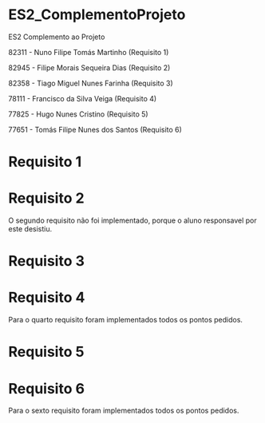 # ES2_ComplementoProjeto
ES2 Complemento ao Projeto

82311 - Nuno Filipe Tomás Martinho (Requisito 1)

82945	- Filipe Morais Sequeira Dias (Requisito 2)

82358	- Tiago Miguel Nunes Farinha (Requisito 3)

78111 - Francisco da Silva Veiga (Requisito 4)

77825 - Hugo Nunes Cristino (Requisito 5)

77651 - Tomás Filipe Nunes dos Santos (Requisito 6)


# Requisito 1


# Requisito 2
O segundo requisito não foi implementado, porque o aluno responsavel por este desistiu.

# Requisito 3



# Requisito 4
Para o quarto requisito foram implementados todos os pontos pedidos.


# Requisito 5



# Requisito 6
Para o sexto requisito foram implementados todos os pontos pedidos.


